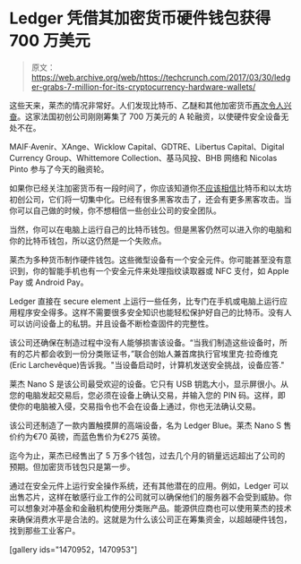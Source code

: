 # Ledger 凭借其加密货币硬件钱包获得 700 万美元 

> 原文：<https://web.archive.org/web/https://techcrunch.com/2017/03/30/ledger-grabs-7-million-for-its-cryptocurrency-hardware-wallets/>

这些天来，莱杰的情况非常好。人们发现比特币、乙醚和其他加密货币[再次令人兴奋](https://web.archive.org/web/20230215172710/https://techcrunch.com/2017/02/23/the-price-of-bitcoin-just-hit-an-all-time-high/)。这家法国初创公司刚刚筹集了 700 万美元的 A 轮融资，以使硬件安全设备无处不在。

MAIF·Avenir、XAnge、Wicklow Capital、GDTRE、Libertus Capital、Digital Currency Group、Whittemore Collection、基马风投、BHB 网络和 Nicolas Pinto 参与了今天的融资轮。

如果你已经关注加密货币有一段时间了，你应该知道你[不应该相信](https://web.archive.org/web/20230215172710/https://techcrunch.com/2014/05/05/dont-trust-bitcoin-startups-that-centralize-everything/)比特币和以太坊初创公司，它们将一切集中化。已经有很多黑客攻击了，还会有更多黑客攻击。当你可以自己做的时候，你不想相信一些创业公司的安全团队。

当然，你可以在电脑上运行自己的比特币钱包。但是黑客仍然可以进入你的电脑和你的比特币钱包，所以这仍然是一个失败点。

莱杰为多种货币制作硬件钱包。这些微型设备有一个安全元件。你可能甚至没有意识到，你的智能手机也有一个安全元件来处理指纹读取器或 NFC 支付，如 Apple Pay 或 Android Pay。

Ledger 直接在 secure element 上运行一些任务，比专门在手机或电脑上运行应用程序安全得多。这样不需要很多安全知识也能轻松保护好自己的比特币。没有人可以访问设备上的私钥。并且设备不断检查固件的完整性。

该公司还确保在制造过程中没有人能够损害该设备。“当我们制造这些设备时，所有的芯片都会收到一份分类账证书，”联合创始人兼首席执行官埃里克·拉奇维克(Eric Larchevêque)告诉我。"当设备启动时，计算机发送安全挑战，设备应答."

莱杰 Nano S 是该公司最受欢迎的设备。它只有 USB 钥匙大小，显示屏很小。从您的电脑发起交易后，您必须在设备上确认交易，并输入您的 PIN 码。这样，即使你的电脑被入侵，交易指令也不会在设备上通过，你也无法确认交易。

该公司还制造了一款内置触摸屏的高端设备，名为 Ledger Blue。莱杰 Nano S 售价约为€70 英镑，而蓝色售价为€275 英镑。

迄今为止，莱杰已经售出了 5 万多个钱包，过去几个月的销量远远超出了公司的预期。但加密货币钱包只是第一步。

通过在安全元件上运行安全操作系统，还有其他潜在的应用。例如，Ledger 可以出售芯片，这样在敏感行业工作的公司就可以确保他们的服务器不会受到威胁。你可以想象对冲基金和金融机构使用分类账产品。能源供应商也可以使用莱杰的技术来确保消费水平是合法的。这就是为什么该公司正在筹集资金，以超越硬件钱包，找到那些工业客户。

[gallery ids="1470952，1470953"]